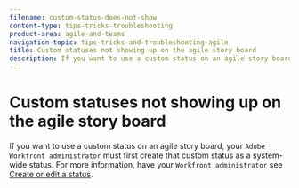 ```yaml
---
filename: custom-status-does-not-show
content-type: tips-tricks-troubleshooting
product-area: agile-and-teams
navigation-topic: tips-tricks-and-troubleshooting-agile
title: Custom statuses not showing up on the agile story board
description: If you want to use a custom status on an agile story board, your Adobe Workfront administrator must first create that custom status as a system-wide status. For more information, have your Workfront administrator see Create or edit a status.
---
```


# Custom statuses not showing up on the agile story board

If you want to use a custom status on an agile story board, your `Adobe Workfront administrator` must first create that custom status as a system-wide status. For more information, have your `Workfront administrator` see [Create or edit a status](../../administration-and-setup/customize-workfront/creating-custom-status-and-priority-labels/create-or-edit-a-status.md).
